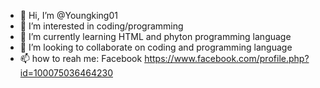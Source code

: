 - 👋 Hi, I’m @Youngking01
- 👀 I’m interested in coding/programming
- 🌱 I’m currently learning HTML and phyton programming language
- 💞️ I’m looking to collaborate on coding and programming language
- 📫 how to reah me: Facebook https://www.facebook.com/profile.php?id=100075036464230

<!---
Youngking01/Youngking01 is a ✨ special ✨ repository because its `README.md` (this file) appears on your GitHub profile.
You can click the Preview link to take a look at your changes.
--->

